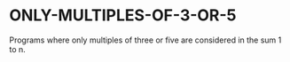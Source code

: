 # ONLY-MULTIPLES-OF-3-OR-5

Programs where only multiples of three or five are considered in the sum 1 to n.
